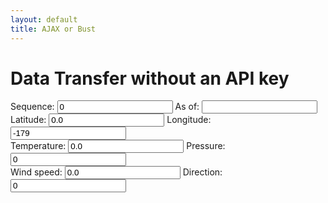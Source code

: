 ```yaml
---
layout: default
title: AJAX or Bust
---
```

<h1>Data Transfer without an API key</h1>

<div id="mapid"></div>
<div id="debug"></div>

<form name="geofix" id="geofix">
Sequence: <input type="number" id="geoseq" name="geoseq" value = "0" /> As of: <input id="geoasof" name="geoasof" value = "" />  <br />
Latitude: <input type="number" id="geolat" name="geolat" value = "0.0" /> Longitude: <input type="number" id="geolon" name="geolon" value="-179" /> <br />
Temperature: <input type="number" id="geotemp" name="geotemp" value = "0.0" /> Pressure: <input type="number" id="geoatm" name="geoatm" value="0" /> <br />
Wind speed: <input type="number" id="geowspd" name="geowspd" value = "0.0" /> Direction: <input type="number" id="geowdir" name="geowdir" value="0" />
</form>

<div id="myplot" ></div>

<!--  src="https://geo.weather.gc.ca/geomet?service=WFS&version=2.0.0&request=GetFeature&typename=CURRENT_CONDITIONS&filter=<Filter><PropertyIsEqualTo><PropertyName>name</PropertyName><Literal>Deer Lake</Literal></PropertyIsEqualTo></Filter>&OUTPUTFORMAT=GeoJSON">
-->
<script type='application/json'>
var jsonpfixes=[[0.0, 0.0, 0.0, 0.0, 0.0, 0.0 ]]
</script>


<script type="text/python">
from browser import document, window
from browser import timer
from browser.timer import request_animation_frame as raf
from browser.timer import cancel_animation_frame as caf
import time
import math
from datetime import datetime
import json
from browser import aio

geofixes=dict()

feeds = 0;
def showText(owmfix,
    enumOwmlat = 0,
    enumOwmlon = 1,
    enumOwmtemp = 2,
    enumOwmatm = 3,
    enumOwmwspd = 4,
    enumOwmwdir=5
):
    global feeds;
    if not (owmfix is None):
        form = document;
        feeds = feeds + 1
        form["geolat"].value = owmfix[enumOwmlat]
        form["geolon"].value  = owmfix[enumOwmlon]
        form["geotemp"].value = "%0.3f"%(owmfix[enumOwmtemp])
        form["geoatm"].value = "%0.3f"%(owmfix[enumOwmatm])
        form["geowspd"].value = owmfix[enumOwmwspd]
        form["geowdir"].value = owmfix[enumOwmwdir]
        form["geoseq"].value = feeds; 

        
async def queueData():
    global geofixes
    """Get position from window.navigator.geolocation and put marker on the map.
    """
    url = "https://geo.weather.gc.ca/geomet?service=WFS&version=2.0.0&request=GetFeature&typename=CURRENT_CONDITIONS&OUTPUTFORMAT=GeoJSON"
    req = await aio.get(url)
    data = json.loads(req.data)
    document["debug"].innerHTML="Received Data"
    if data and ("features' in data):
        pickkey = ""
        picklat = 47.54
        picklon = -54.47
        for feature in data["features"]: 
            if all([key in feature for key in ["properties","geometry"]]): 
                language="en"
                properties=feature["properties"]
                geometry=feature["geometry"]
                if all([(key in properties) for key in ["station_en","timestamp","temp","pres_en","speed","bearing"] ]):
                    if "coordinates" in geometry:
                        station = properties["station_en"];
                        timeOfFix = properties["timestamp"]
                        try:
                            lon, lat = [float(v) for v in geometry["coordinates"] ]
                            #     #enumOwmlat = 0,
                            #     #enumOwmlon = 1,
                            #     #enumOwmtemp = 2,
                            #     #enumOwmatm = 3,
                            #     #enumOwmwspd = 4,
                            #     #enumOwmwdir=5
                            geofixes[station]=[
                            #         lat, lon, float(properties["temp"]) ,float(properties["pres_"+language]),
                            #         float(properties["speed"]), float(properties["bearing"]), timeOfFix 
                            ]
                            if (picklat-4.0<lat<picklat+4.0) and (picklon-4.0<lon<picklon+4.0):
                                pickkey = station
                            #
                            # Put marker on map
                            #leaflet.marker([lat, lon], {"icon": icon}).addTo(mymap)
                        except:
                            document["debug"].innerHTML=station
        if pickkey in geofixes:        
            pass #showText(geofixes[pickkey])

async def main():
    await queueData()
    await aio.sleep(10)

aio.run(main())</script>

